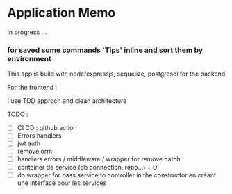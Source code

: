 # Application Memo
In progress ...

### for saved some commands 'Tips' inline and sort them by environment

This app is build with node/expressjs, sequelize, postgresql for the backend

For the frontend : 

I use TDD approch and clean architecture

TODO :
- [ ] CI CD : github action
- [ ] Errors handlers
- [ ] jwt auth
- [ ] remove orm
- [ ] handlers errors / middleware / wrapper for remove catch
- [ ] container de service (db connection, repo...) + DI
- [ ] do wrapper for pass service to controller in the constructor en créant une interface pour les services
